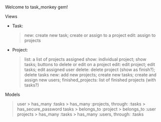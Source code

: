 Welcome to task_monkey gem!

<!-- Three models
- User
    > username
    > password_digest
- Task
    > name
    > descrption
    > create_time format wrong
    > Deadline format wrong
- Project
    > name -->


Views
<!-- - User:
    > index
        > welcome; log in or sign up
    > login
    > signup -->
- Task:
    > new: create new task; create or assign to a project
    > edit: assign to projects
- Project:
    > list: a list of projects assigned
    > show: individual project; show tasks; buttons to delete or edit on a project
    > edit: edit project; edit tasks; edit assigned user
    > delete: delete project (show as finish?); delete tasks
    > new: add new projects; create new tasks; create and assign new users; 
    > finished_projects: list of finished projects (with tasks?)

Models
> user
    > has_many :tasks
    > has_many :projects, through: :tasks
    > has_secure_password
> tasks
    > belongs_to :project
    > belongs_to :user
> projects
    > has_many :tasks
    > has_many :users, through: :tasks

